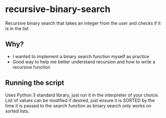 # recursive-binary-search
Recursive binary search that takes an integer from the user and checks if it is in the list

## Why?
* I wanted to implement a binary search function myself as practice
* Good way to help me better understand recursion and how to write a recursive function

## Running the script
Uses Python 3 standard library, just run it in the interpreter of your choice. List of values can be modified if desired, just ensure it is SORTED by the time it is passed to the search function as binary search only works on sorted lists.
